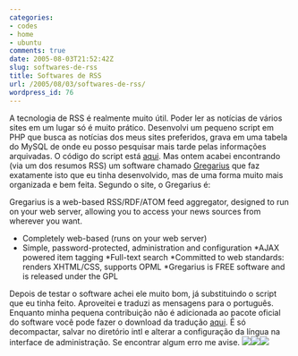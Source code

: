 ```yaml
---
categories:
- codes
- home
- ubuntu
comments: true
date: 2005-08-03T21:52:42Z
slug: softwares-de-rss
title: Softwares de RSS
url: /2005/08/03/softwares-de-rss/
wordpress_id: 76
---
```


A tecnologia de RSS é realmente muito útil. Poder ler as notícias de vários sites em um lugar só é muito prático. Desenvolvi um pequeno script em PHP que busca as notícias dos meus sites preferidos, grava em uma tabela do MySQL de onde eu posso pesquisar mais tarde pelas informações arquivadas. O código do script está [aqui](/codes/noticias.php).
Mas ontem acabei encontrando (via um dos resumos RSS) um software chamado [Gregarius](http://devlog.gregarius.net/) que faz exatamente isto que eu tinha desenvolvido, mas de uma forma muito mais organizada e bem feita. Segundo o site, o Gregarius é:

Gregarius is a web-based RSS/RDF/ATOM feed aggregator, designed to run on your web server, allowing you to access your news sources from wherever you want.
* Completely web-based (runs on your web server)
* Simple, password-protected, administration and configuration
*AJAX powered item tagging
*Full-text search
*Committed to web standards: renders XHTML/CSS, supports OPML
*Gregarius is FREE software and is released under the GPL

Depois de testar o software achei ele muito bom, já substituindo o script que eu tinha feito. Aproveitei e traduzi as mensagens para o português. Enquanto minha pequena contribuição não é adicionada ao pacote oficial do software você pode fazer o download da tradução [aqui](/codes/pt_BR.zip). É só decompactar, salvar no diretório intl e alterar a configuração da língua na interface de administração. Se encontrar algum erro me avise.
[![](http://www.eltonminetto.net/images/greg3s.jpeg)](http://www.eltonminetto.net/images/greg3.jpeg)[![](http://www.eltonminetto.net/images/greg1s.jpeg)](http://www.eltonminetto.net/images/greg1.jpeg)[![](http://www.eltonminetto.net/images/greg2s.jpeg)](http://www.eltonminetto.net/images/greg2.jpeg)
